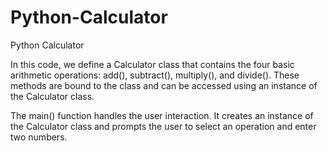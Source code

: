 # Python-Calculator
Python Calculator

In this code, we define a Calculator class that contains the four basic arithmetic operations: add(), subtract(), multiply(), and divide(). These methods are bound to the class and can be accessed using an instance of the Calculator class.

The main() function handles the user interaction. It creates an instance of the Calculator class and prompts the user to select an operation and enter two numbers. 
